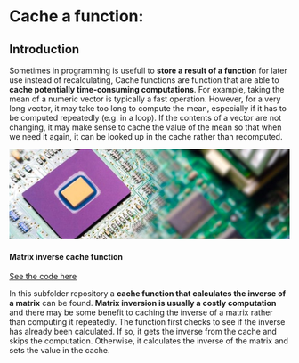 Cache a function:
================

## Introduction

Sometimes in programming is usefull to **store a result of a function**
for later use instead of recalculating, Cache functions are function
that are able to **cache potentially time-consuming computations**. For
example, taking the mean of a numeric vector is typically a fast
operation. However, for a very long vector, it may take too long to
compute the mean, especially if it has to be computed repeatedly
(e.g. in a loop). If the contents of a vector are not changing, it may
make sense to cache the value of the mean so that when we need it again,
it can be looked up in the cache rather than recomputed.

<img src="images/cache_img.jpg" width="1000px" />

#### Matrix inverse cache function

[See the code here](https://github.com/CDopazo/Project_portfolio/blob/master/R/R%20programming/Cache_function/coding/matrix_inverse_cache.R)

In this subfolder repository a **cache function that calculates the
inverse of a matrix** can be found. **Matrix inversion is usually a
costly computation** and there may be some benefit to caching the
inverse of a matrix rather than computing it repeatedly. The function
first checks to see if the inverse has already been calculated. If so,
it gets the inverse from the cache and skips the computation. Otherwise,
it calculates the inverse of the matrix and sets the value in the cache.
